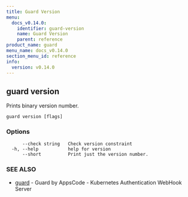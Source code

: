 ```yaml
---
title: Guard Version
menu:
  docs_v0.14.0:
    identifier: guard-version
    name: Guard Version
    parent: reference
product_name: guard
menu_name: docs_v0.14.0
section_menu_id: reference
info:
  version: v0.14.0
---
```


## guard version

Prints binary version number.

```
guard version [flags]
```

### Options

```
      --check string   Check version constraint
  -h, --help           help for version
      --short          Print just the version number.
```

### SEE ALSO

* [guard](/docs/v0.14.0/reference/guard)	 - Guard by AppsCode - Kubernetes Authentication WebHook Server

